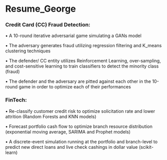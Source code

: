 # Resume_George

### Credit Card (CC) Fraud Detection: ###

• A 10-round iterative adversarial game simulating a GANs model

• The adversary generates fraud utilizing regression filtering and K_means clustering techniques

• The defender/ CC entity utilizes Reinforcement Learning, over-sampling, and cost-sensitive learning to train classifiers to detect the minority class (fraud)

• The defender and the adversary are pitted against each other in the 10-round game in order to optimize each of their performances

  
  
### FinTech: ###

• Re-classify customer credit risk to optimize solicitation rate and lower attrition (Random Forests and KNN models)

• Forecast portfolio cash flow to optimize branch resource distribution (exponential moving average, SARIMA and Prophet models)

• A discrete-event simulation running at the portfolio and branch-level to predict new direct loans and live check cashings in dollar value (scikit-learn)
